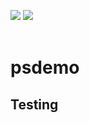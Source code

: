 <a title="MIT License" href="https://github.com/arcana-network/license/blob/main/LICENSE.md"><img src="https://img.shields.io/badge/license-MIT-blue"/></a>
<a title="PSDemo Release" href="https://github.com/shaloo/psdemo/releases"><img src="https://img.shields.io/github/v/release/shaloo/psdemo?style=flat-square&color=28A745"/></a>
<br></br>
# psdemo
## Testing
